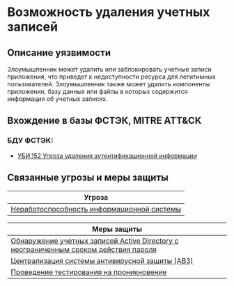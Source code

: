 # Возможность удаления учетных записей

## Описание уязвимости
Злоумышленник может удалить или заблокировать учетные записи приложения, что приведет к недоступности ресурса для легитимных пользователей.
Злоумышленник также может удалить компоненты приложения, базу данных или файлы в которых содержится информация об учетных записях.

## Вхождение в базы ФСТЭК, MITRE ATT&CK
### БДУ ФСТЭК:
+ [УБИ.152 Угроза удаления аутентификационной информации](https://bdu.fstec.ru/threat/ubi.152)

## Связанные угрозы и меры защиты
|Угроза|
|-|
|[Неработоспособность информационной системы](/vkr/threats/page3)|

|Меры защиты|
|--------|
|[Обнаружение учетных записей Active Directory с неограниченным сроком действия пароля](/vkr/measures/page3)|
|[Централизация системы антивирусной защиты (АВЗ)](/vkr/measures/page6)|
|[Проведение тестирования на проникновение](/vkr/measures/page7)|

